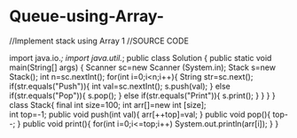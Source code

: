 # Queue-using-Array-
//Implement stack using Array 1
//SOURCE CODE

import java.io.*;
import java.util.*;
public class Solution {
    public static void main(String[] args) {
        Scanner sc=new Scanner (System.in);
        Stack s=new Stack();
        int n=sc.nextInt();
        for(int i=0;i<n;i++){
            String str=sc.next(); 
            if(str.equals("Push")){
                int val=sc.nextInt();
                s.push(val);
            }
            else if(str.equals("Pop")){
                s.pop();
            }
            else if(str.equals("Print")){
                s.print();
            }
        }
    }
}
class Stack{
    final int size=100;
    int arr[]=new int [size];    
    int top=-1;
    public void push(int val){
        arr[++top]=val;
    }
    public void pop(){
        top--;
    }
    public void print(){
        for(int i=0;i<=top;i++)
            System.out.println(arr[i]);
    }
}
